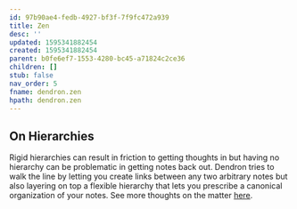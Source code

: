 ```yaml
---
id: 97b90ae4-fedb-4927-bf3f-7f9fc472a939
title: Zen
desc: ''
updated: 1595341882454
created: 1595341882454
parent: b0fe6ef7-1553-4280-bc45-a71824c2ce36
children: []
stub: false
nav_order: 5
fname: dendron.zen
hpath: dendron.zen
---
```

## On Hierarchies

Rigid hierarchies can result in friction to getting thoughts in but having no hierarchy can be problematic in getting notes back out. Dendron tries to walk the line by letting you create links between any two arbitrary notes but also layering on top a flexible hierarchy that lets you prescribe a canonical organization of your notes. See more thoughts on the matter [here](https://www.kevinslin.com/notes/e9c72b4f-adb8-4f15-a6aa-9f9d81538561.html).
